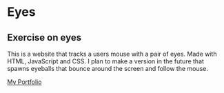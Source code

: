 # Eyes
## Exercise on eyes

This is a website that tracks a users mouse with a pair of eyes. Made with HTML, JavaScript and CSS. I plan to make a version in the future that spawns eyeballs that bounce around the screen and follow the mouse.


<a href="https://vegan-morpheus.github.io/">My Portfolio</a>
